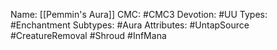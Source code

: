 Name: [[Pemmin's Aura]]
CMC: #CMC3
Devotion: #UU
Types: #Enchantment
Subtypes: #Aura
Attributes: #UntapSource #CreatureRemoval #Shroud #InfMana 